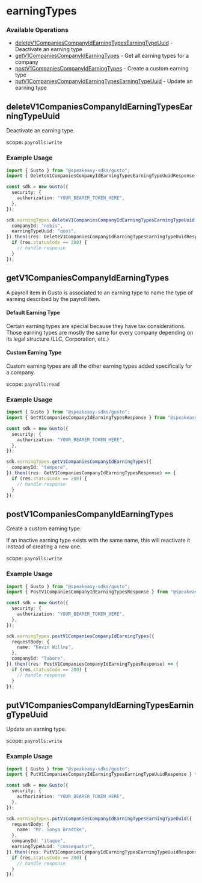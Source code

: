 # earningTypes

### Available Operations

* [deleteV1CompaniesCompanyIdEarningTypesEarningTypeUuid](#deletev1companiescompanyidearningtypesearningtypeuuid) - Deactivate an earning type
* [getV1CompaniesCompanyIdEarningTypes](#getv1companiescompanyidearningtypes) - Get all earning types for a company
* [postV1CompaniesCompanyIdEarningTypes](#postv1companiescompanyidearningtypes) - Create a custom earning type
* [putV1CompaniesCompanyIdEarningTypesEarningTypeUuid](#putv1companiescompanyidearningtypesearningtypeuuid) - Update an earning type

## deleteV1CompaniesCompanyIdEarningTypesEarningTypeUuid

Deactivate an earning type.

scope: `payrolls:write`

### Example Usage

```typescript
import { Gusto } from "@speakeasy-sdks/gusto";
import { DeleteV1CompaniesCompanyIdEarningTypesEarningTypeUuidResponse } from "@speakeasy-sdks/gusto/dist/sdk/models/operations";

const sdk = new Gusto({
  security: {
    authorization: "YOUR_BEARER_TOKEN_HERE",
  },
});

sdk.earningTypes.deleteV1CompaniesCompanyIdEarningTypesEarningTypeUuid({
  companyId: "nobis",
  earningTypeUuid: "quos",
}).then((res: DeleteV1CompaniesCompanyIdEarningTypesEarningTypeUuidResponse) => {
  if (res.statusCode == 200) {
    // handle response
  }
});
```

## getV1CompaniesCompanyIdEarningTypes

A payroll item in Gusto is associated to an earning type to name the type of earning described by the payroll item.

#### Default Earning Type
Certain earning types are special because they have tax considerations. Those earning types are mostly the same for every company depending on its legal structure (LLC, Corporation, etc.)

#### Custom Earning Type
Custom earning types are all the other earning types added specifically for a company.

scope: `payrolls:read`

### Example Usage

```typescript
import { Gusto } from "@speakeasy-sdks/gusto";
import { GetV1CompaniesCompanyIdEarningTypesResponse } from "@speakeasy-sdks/gusto/dist/sdk/models/operations";

const sdk = new Gusto({
  security: {
    authorization: "YOUR_BEARER_TOKEN_HERE",
  },
});

sdk.earningTypes.getV1CompaniesCompanyIdEarningTypes({
  companyId: "tempore",
}).then((res: GetV1CompaniesCompanyIdEarningTypesResponse) => {
  if (res.statusCode == 200) {
    // handle response
  }
});
```

## postV1CompaniesCompanyIdEarningTypes

Create a custom earning type.

If an inactive earning type exists with the same name, this will reactivate it instead of creating a new one.

scope: `payrolls:write`

### Example Usage

```typescript
import { Gusto } from "@speakeasy-sdks/gusto";
import { PostV1CompaniesCompanyIdEarningTypesResponse } from "@speakeasy-sdks/gusto/dist/sdk/models/operations";

const sdk = new Gusto({
  security: {
    authorization: "YOUR_BEARER_TOKEN_HERE",
  },
});

sdk.earningTypes.postV1CompaniesCompanyIdEarningTypes({
  requestBody: {
    name: "Kevin Willms",
  },
  companyId: "labore",
}).then((res: PostV1CompaniesCompanyIdEarningTypesResponse) => {
  if (res.statusCode == 200) {
    // handle response
  }
});
```

## putV1CompaniesCompanyIdEarningTypesEarningTypeUuid

Update an earning type.

scope: `payrolls:write`

### Example Usage

```typescript
import { Gusto } from "@speakeasy-sdks/gusto";
import { PutV1CompaniesCompanyIdEarningTypesEarningTypeUuidResponse } from "@speakeasy-sdks/gusto/dist/sdk/models/operations";

const sdk = new Gusto({
  security: {
    authorization: "YOUR_BEARER_TOKEN_HERE",
  },
});

sdk.earningTypes.putV1CompaniesCompanyIdEarningTypesEarningTypeUuid({
  requestBody: {
    name: "Mr. Sonya Bradtke",
  },
  companyId: "itaque",
  earningTypeUuid: "consequatur",
}).then((res: PutV1CompaniesCompanyIdEarningTypesEarningTypeUuidResponse) => {
  if (res.statusCode == 200) {
    // handle response
  }
});
```
